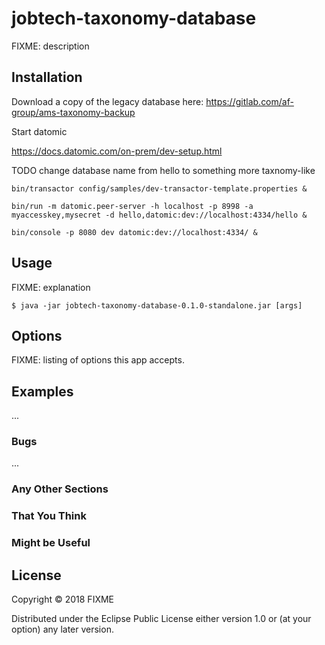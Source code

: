 # jobtech-taxonomy-database

FIXME: description

## Installation



Download a copy of the legacy database here:
https://gitlab.com/af-group/ams-taxonomy-backup


Start datomic

https://docs.datomic.com/on-prem/dev-setup.html


TODO change database name from hello to something more taxnomy-like

    bin/transactor config/samples/dev-transactor-template.properties &

    bin/run -m datomic.peer-server -h localhost -p 8998 -a myaccesskey,mysecret -d hello,datomic:dev://localhost:4334/hello &

    bin/console -p 8080 dev datomic:dev://localhost:4334/ &





## Usage

FIXME: explanation

    $ java -jar jobtech-taxonomy-database-0.1.0-standalone.jar [args]

## Options

FIXME: listing of options this app accepts.

## Examples

...

### Bugs

...

### Any Other Sections
### That You Think
### Might be Useful

## License

Copyright © 2018 FIXME

Distributed under the Eclipse Public License either version 1.0 or (at
your option) any later version.
